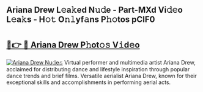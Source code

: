 ## Ariana Drew L𝚎a𝚔ed N𝚞𝚍e - Part-MXd Vi𝚍𝚎o L𝚎a𝚔s - H𝚘𝚝 O𝚗𝚕yf𝚊ns P𝚑𝚘tos pCIF0

# <h2><a href="http://kf3bsq.oniu.top/?m=Ariana+Drew">🔗👉 🔴 Ariana Drew P𝚑ot𝚘𝚜 V𝚒d𝚎o</a></h2>

[![Ariana Drew Nu𝚍e𝚜](https://i.imgur.com/0qMVB7G.gif)](http://kf3bsq.oniu.top/?m=Ariana+Drew)
Virtual performer and multimedia artist Ariana Drew, acclaimed for distributing dance and lifestyle inspiration through popular dance trends and brief films. Versatile aerialist Ariana Drew, known for their exceptional skills and accomplishments in performing aerial acts.  

